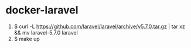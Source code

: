 # docker-laravel

1. $ curl -L https://github.com/laravel/laravel/archive/v5.7.0.tar.gz | tar xz && mv laravel-5.7.0 laravel
2. $ make up
